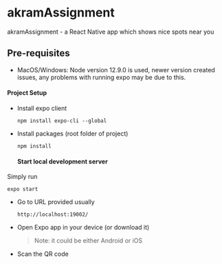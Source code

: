 # akramAssignment
akramAssignment - a React Native app which shows nice spots near you

## Pre-requisites
- MacOS/Windows: Node version 12.9.0 is used, newer version created issues, any problems with running expo may be due to this.

#### Project Setup

- Install expo client
  ```
  npm install expo-cli --global
  ```
- Install packages (root folder of project)
  ```
  npm install
  ```
  
  #### Start local development server

Simply run

  ```
  expo start
  ```

- Go to URL provided usually
  ```
  http://localhost:19002/
  ```
- Open Expo app in your device (or download it)
  > Note: it could be either Android or iOS
- Scan the QR code  
    


